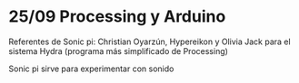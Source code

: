 # 25/09 Processing y Arduino

Referentes de Sonic pi: Christian Oyarzún, Hypereikon y Olivia Jack para el sistema Hydra (programa más simplificado de Processing)

Sonic pi sirve para experimentar con sonido
